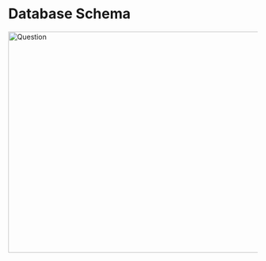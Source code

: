 # Database Schema

<a data-flickr-embed="true" href="https://www.flickr.com/photos/197661703@N05/53063937106/in/dateposted-public/" title="Question"><img src="https://live.staticflickr.com/65535/53063937106_3f802213d1_o.jpg" width="1239" height="446" alt="Question"/></a><script async src="//embedr.flickr.com/assets/client-code.js" charset="utf-8"></script>
